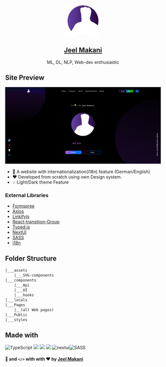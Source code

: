 <p align="center">
  <a href="https://jeelmakani.vercel.app/">
    <img alt="portfolio" src="https://github.com/jeelmakani/portfolio_website/blob/main/assets/profilePic2.png" width="100" />
    <h2 align="center">Jeel Makani</h2>
  </a>
</p> 
<p align="center">ML, DL, NLP, Web-dev enthusiastic</p>

## Site Preview

<img src="https://github.com/jeelmakani/portfolio_website/blob/main/assets/Screenshot.png?raw=true" />

- 📖 A website with internationalization(i18n) feature (German/English)
- ❤️ Developed from scratch using own Design system.
- 💡 Light/Dark theme Feature


### External Libraries 

 - [Formspree](https://formspree.io/)
 - [Axios](https://github.com/axios/axios)
 - [Linkifyjs](https://github.com/Hypercontext/linkifyjs)
 - [React-transition-Group](https://reactcommunity.org/react-transition-group/)
 - [Typed.js](https://github.com/mattboldt/typed.js/)
 - [NextUI](https://nextui.org/)
 - [SASS](https://sass-lang.com/)
 - [i18n](https://www.i18next.com/)
 
 ## Folder Structure 
 
    |___assets
        |___SVG-components
    |___components
        |___Api
        |___UI
        |___hooks
    |___locals
    |___Pages
        |__(all Web pages)
    |___Public
    |___styles


## Made with
![TypeScript](https://img.shields.io/badge/typescript-%23007ACC.svg?style=for-the-badge&logo=typescript&logoColor=white) <img src="https://img.shields.io/badge/next.js-000000?style=for-the-badge&logo=nextdotjs&logoColor=white" /> <img src="https://img.shields.io/badge/React-20232A?style=for-the-badge&logo=react&logoColor=61DAFB" /> <img src="https://img.shields.io/badge/Vercel-000000?style=for-the-badge&logo=vercel&logoColor=white" /> <img src="https://img.shields.io/badge/NextUI-000000?style=for-the-badge&logo=nextdotui&logoColor=white" alt="nextui" />![SASS](https://img.shields.io/badge/SASS-hotpink.svg?style=for-the-badge&logo=SASS&logoColor=white)

#### 🎨 and `</>` with with ❤️ by [Jeel Makani](https://github.com/jeelmakani)
